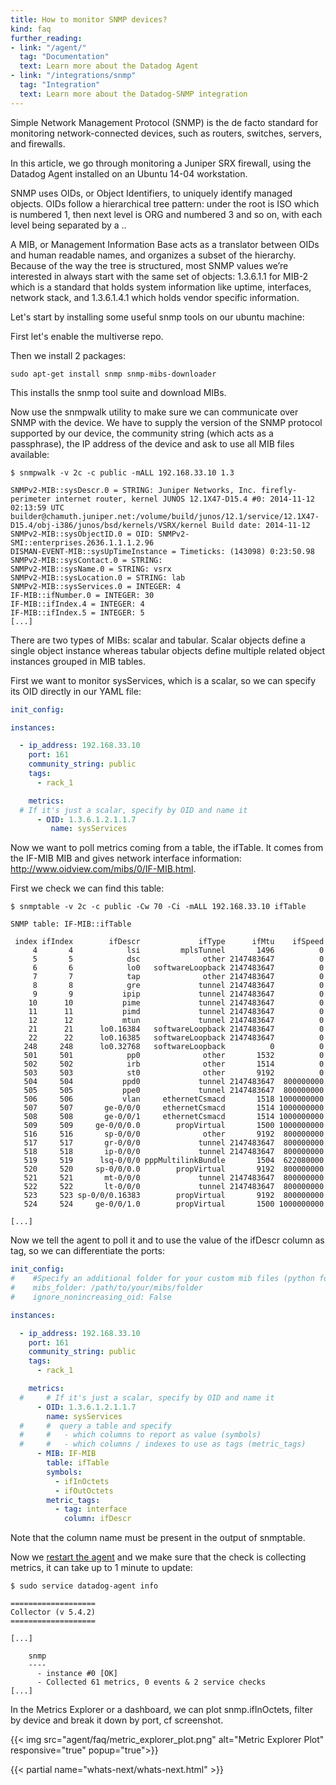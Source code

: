 ```yaml
---
title: How to monitor SNMP devices?
kind: faq
further_reading:
- link: "/agent/"
  tag: "Documentation"
  text: Learn more about the Datadog Agent
- link: "/integrations/snmp"
  tag: "Integration"
  text: Learn more about the Datadog-SNMP integration
---
```


Simple Network Management Protocol (SNMP) is the de facto standard for monitoring network-connected devices, such as routers, switches, servers, and firewalls.

In this article, we go through monitoring a Juniper SRX firewall, using the Datadog Agent installed on an Ubuntu 14-04 workstation.

SNMP uses OIDs, or Object Identifiers, to uniquely identify managed objects. OIDs follow a hierarchical tree pattern: under the root is ISO which is numbered 1, then next level is ORG and numbered 3 and so on, with each level being separated by a ..

A MIB, or Management Information Base acts as a translator between OIDs and human readable names, and organizes a subset of the hierarchy. Because of the way the tree is structured, most SNMP values we’re interested in always start with the same set of objects: 1.3.6.1.1 for MIB-2 which is a standard that holds system information like uptime, interfaces, network stack, and 1.3.6.1.4.1 which holds vendor specific information.

Let's start by installing some useful snmp tools on our ubuntu machine:

First let's enable the multiverse repo.

Then we install 2 packages:

```
sudo apt-get install snmp snmp-mibs-downloader
```

This installs the snmp tool suite and download MIBs.

Now use the snmpwalk utility to make sure we can communicate over SNMP with the device. We have to supply the version of the SNMP protocol supported by our device, the community string (which acts as a passphrase), the IP address of the device and ask to use all MIB files available:

```
$ snmpwalk -v 2c -c public -mALL 192.168.33.10 1.3

SNMPv2-MIB::sysDescr.0 = STRING: Juniper Networks, Inc. firefly-perimeter internet router, kernel JUNOS 12.1X47-D15.4 #0: 2014-11-12 02:13:59 UTC     builder@chamuth.juniper.net:/volume/build/junos/12.1/service/12.1X47-D15.4/obj-i386/junos/bsd/kernels/VSRX/kernel Build date: 2014-11-12
SNMPv2-MIB::sysObjectID.0 = OID: SNMPv2-SMI::enterprises.2636.1.1.1.2.96
DISMAN-EVENT-MIB::sysUpTimeInstance = Timeticks: (143098) 0:23:50.98
SNMPv2-MIB::sysContact.0 = STRING:
SNMPv2-MIB::sysName.0 = STRING: vsrx
SNMPv2-MIB::sysLocation.0 = STRING: lab
SNMPv2-MIB::sysServices.0 = INTEGER: 4
IF-MIB::ifNumber.0 = INTEGER: 30
IF-MIB::ifIndex.4 = INTEGER: 4
IF-MIB::ifIndex.5 = INTEGER: 5
[...]
```

There are two types of MIBs: scalar and tabular. Scalar objects define a single object instance whereas tabular objects define multiple related object instances grouped in MIB tables.

First we want to monitor sysServices, which is a scalar, so we can specify its OID directly in our YAML file:

```yaml
init_config:

instances:

  - ip_address: 192.168.33.10
    port: 161
    community_string: public
    tags:
      - rack_1

    metrics:
  # If it's just a scalar, specify by OID and name it
      - OID: 1.3.6.1.2.1.1.7
         name: sysServices
```

Now we want to poll metrics coming from a table, the ifTable. It comes from the IF-MIB MIB and gives network interface information: http://www.oidview.com/mibs/0/IF-MIB.html.

First we check we can find this table:

```
$ snmptable -v 2c -c public -Cw 70 -Ci -mALL 192.168.33.10 ifTable

SNMP table: IF-MIB::ifTable

 index ifIndex        ifDescr             ifType      ifMtu    ifSpeed
     4       4            lsi         mplsTunnel       1496          0
     5       5            dsc              other 2147483647          0
     6       6            lo0   softwareLoopback 2147483647          0
     7       7            tap              other 2147483647          0
     8       8            gre             tunnel 2147483647          0
     9       9           ipip             tunnel 2147483647          0
    10      10           pime             tunnel 2147483647          0
    11      11           pimd             tunnel 2147483647          0
    12      12           mtun             tunnel 2147483647          0
    21      21      lo0.16384   softwareLoopback 2147483647          0
    22      22      lo0.16385   softwareLoopback 2147483647          0
   248     248      lo0.32768   softwareLoopback          0          0
   501     501            pp0              other       1532          0
   502     502            irb              other       1514          0
   503     503            st0              other       9192          0
   504     504           ppd0             tunnel 2147483647  800000000
   505     505           ppe0             tunnel 2147483647  800000000
   506     506           vlan     ethernetCsmacd       1518 1000000000
   507     507       ge-0/0/0     ethernetCsmacd       1514 1000000000
   508     508       ge-0/0/1     ethernetCsmacd       1514 1000000000
   509     509     ge-0/0/0.0        propVirtual       1500 1000000000
   516     516       sp-0/0/0              other       9192  800000000
   517     517       gr-0/0/0             tunnel 2147483647  800000000
   518     518       ip-0/0/0             tunnel 2147483647  800000000
   519     519      lsq-0/0/0 pppMultilinkBundle       1504  622080000
   520     520     sp-0/0/0.0        propVirtual       9192  800000000
   521     521       mt-0/0/0             tunnel 2147483647  800000000
   522     522       lt-0/0/0             tunnel 2147483647  800000000
   523     523 sp-0/0/0.16383        propVirtual       9192  800000000
   524     524     ge-0/0/1.0        propVirtual       1500 1000000000

[...]
```

Now we tell the agent to poll it and to use the value of the ifDescr column as tag, so we can differentiate the ports:

```yaml
init_config:
#    #Specify an additional folder for your custom mib files (python format)
#    mibs_folder: /path/to/your/mibs/folder
#    ignore_nonincreasing_oid: False

instances:

  - ip_address: 192.168.33.10
    port: 161
    community_string: public
    tags:
      - rack_1

    metrics:
  #     # If it's just a scalar, specify by OID and name it
      - OID: 1.3.6.1.2.1.1.7
        name: sysServices
  #     #  query a table and specify
  #     #   - which columns to report as value (symbols)
  #     #   - which columns / indexes to use as tags (metric_tags)
      - MIB: IF-MIB
        table: ifTable
        symbols:
          - ifInOctets
          - ifOutOctets
        metric_tags:
          - tag: interface
            column: ifDescr
```

Note that the column name must be present in the output of snmptable.

Now we [restart the agent](/agent/faq/agent-commands) and we make sure that the check is collecting metrics, it can take up to 1 minute to update:

```
$ sudo service datadog-agent info

===================
Collector (v 5.4.2)
===================

[...]

    snmp
    ----
      - instance #0 [OK]
      - Collected 61 metrics, 0 events & 2 service checks
[...]
```

In the Metrics Explorer or a dashboard, we can plot snmp.ifInOctets, filter by device and break it down by port, cf screenshot.

{{< img src="agent/faq/metric_explorer_plot.png" alt="Metric Explorer Plot" responsive="true" popup="true">}}

{{< partial name="whats-next/whats-next.html" >}}